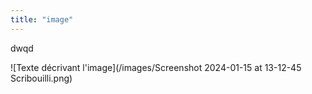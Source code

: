 ```yaml
---
title: "image"
---
```

dwqd

![Texte décrivant l'image](/images/Screenshot 2024-01-15 at 13-12-45 Scribouilli.png)